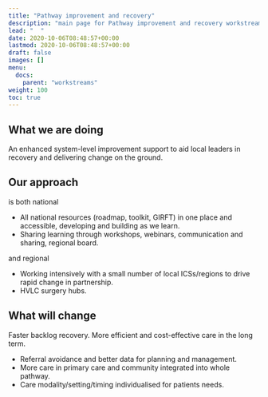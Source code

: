 ```yaml
---
title: "Pathway improvement and recovery"
description: "main page for Pathway improvement and recovery workstream"
lead: "  "
date: 2020-10-06T08:48:57+00:00
lastmod: 2020-10-06T08:48:57+00:00
draft: false
images: []
menu:
  docs:
    parent: "workstreams"
weight: 100
toc: true
---
```


## What we are doing
An enhanced system-level improvement support to aid local leaders in recovery and delivering change on the ground.

## Our approach

is both national
* All national resources (roadmap, toolkit, GIRFT) in one place and accessible,
developing and building as we learn.
* Sharing learning through workshops, webinars, communication and sharing, regional
board.

and regional
* Working intensively with a small number of local ICSs/regions to drive rapid change
in partnership.
* HVLC surgery hubs.

## What will change

Faster backlog recovery. More efficient and cost-effective care in
the long term.
* Referral avoidance and better data for planning and management.
* More care in primary care and community integrated into whole
pathway.
* Care modality/setting/timing individualised for patients needs.

